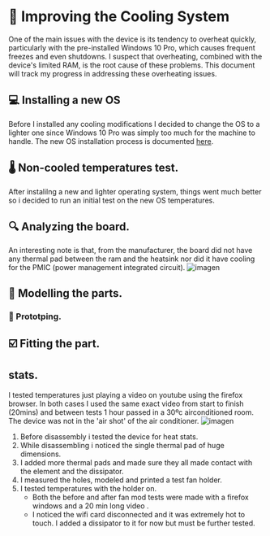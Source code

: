 # 📌 Improving the Cooling System
One of the main issues with the device is its tendency to overheat quickly, particularly with the pre-installed Windows 10 Pro, which causes frequent freezes and even shutdowns. I suspect that overheating, combined with the device's limited RAM, is the root cause of these problems. This document will track my progress in addressing these overheating issues.

## 💻 Installing a new OS
Before I installed any cooling modifications I decided to change the OS to a lighter one since Windows 10 Pro was simply too much for the machine to handle. The new OS installation process is documented [here](os-install.md).

## 🌡️ Non-cooled temperatures test.
After instalilng a new and lighter operating system, things went much better so i decided to run an initial test on the new OS temperatures.





## 🔍 Analyzing the board.
An interesting note is that, from the manufacturer, the board did not have any thermal pad between the ram and the heatsink nor did it have cooling for the PMIC (power management integrated circuit).
![imagen](https://github.com/user-attachments/assets/7b1488bf-ae32-40f8-808b-7bad03b293b5)


## 🧊 Modelling the parts.

  ### 🧪 Prototping.

## :ballot_box_with_check: Fitting the part.



 ## stats.
 I tested temperatures just playing a video on youtube using the firefox browser. In both cases I used the same exact video from start to finish (20mins) and between tests 1 hour passed in a 30ºc airconditioned room. The device was not in the 'air shot' of the air conditioner. 
 ![imagen](https://github.com/user-attachments/assets/abda79c1-115a-49b0-aa53-dd85a2cf1241)

1. Before disassembly i tested the device for heat stats.
2. While disassembling i noticed the single thermal pad of huge dimensions.
3. I added more thermal pads and made sure they all made contact with the element and the dissipator.
4. I measured the holes, modeled and printed a test fan holder.
5. I tested temperatures with the holder on.
    - Both the before and after fan mod tests were made with a firefox windows and a 20 min long video .
    - I noticed  the wifi card disconnected and it was extremely hot to touch. I added a dissipator to it for now but must be further tested.
 
